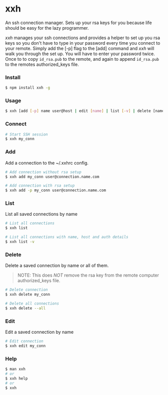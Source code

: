 # xxh

An ssh connection manager. Sets up your rsa keys for you because life should be easy for the lazy programmer.

*xxh* manages your ssh connections and provides a helper to set up you rsa keys so you don't have to type in your password every time you connect to your remote. Simply add the [-p] flag to the [add] command and *xxh* will walk you through the set up. You will have to enter your password twice. Once to to copy `id_rsa.pub` to the remote, and again to append `id_rsa.pub` to the remotes authorized_keys file.

### Install
```bash
$ npm install xxh -g
```

### Usage

```bash
$ xxh [add [-p] name user@host | edit [name] | list [-v] | delete [name | --all] | name]
```

### Connect
```bash
# Start SSH session
$ xxh my_conn
```

### Add
Add a connection to the ~/.xxhrc config.

```bash
# Add connection without rsa setup
$ xxh add my_conn user@connection.name.com

# Add connection with rsa setup
$ xxh add -p my_conn user@connection.name.com
```

### List
List all saved connections by name
```bash
# List all connections
$ xxh list

# List all connections with name, host and auth details
$ xxh list -v
```

### Delete
Delete a saved connection by name or all of them.
>NOTE: This does *NOT* remove the rsa key from the
remote computer authorized_keys file.

```bash
# Delete connection
$ xxh delete my_conn

# Delete all connections
$ xxh delete --all
```

### Edit
Edit a saved connection by name
```bash
# Edit connection
$ xxh edit my_conn
```

### Help
```bash
$ man xxh
# or
$ xxh help
# or
$ xxh
```